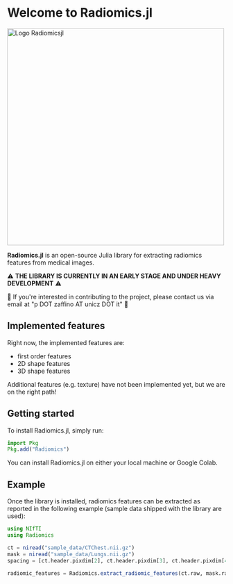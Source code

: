 # **Welcome to Radiomics.jl**
<a href="https://github.com/pzaffino/radiomics.jl">
  <img src="https://raw.githubusercontent.com/pzaffino/Radiomics.jl/refs/heads/main/Logo%20Radiomicsjl.png" alt="Logo Radiomicsjl" width="500"/>
</a>


**Radiomics.jl** is an open-source Julia library for extracting radiomics features from medical images.

:warning: **THE LIBRARY IS CURRENTLY IN AN EARLY STAGE AND UNDER HEAVY DEVELOPMENT** :warning:

:email: If you're interested in contributing to the project, please contact us via email at "p DOT zaffino AT unicz DOT it" :email:


## **Implemented features**

Right now, the implemented features are:
- first order features
- 2D shape features
- 3D shape features

Additional features (e.g. texture) have not been implemented yet, but we are on the right path!

## **Getting started**

To install Radiomics.jl, simply run:

```julia
import Pkg
Pkg.add("Radiomics")
```
You can install Radiomics.jl on either your local machine or Google Colab.

## **Example**

Once the library is installed, radiomics features can be extracted as reported in the following example (sample data shipped with the library are used):

```julia
using NIfTI
using Radiomics

ct = niread("sample_data/CTChest.nii.gz")
mask = niread("sample_data/Lungs.nii.gz")
spacing = [ct.header.pixdim[2], ct.header.pixdim[3], ct.header.pixdim[4]]

radiomic_features = Radiomics.extract_radiomic_features(ct.raw, mask.raw, spacing; verbose = true)
```
